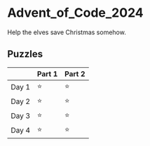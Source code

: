 # Advent_of_Code_2024
Help the elves save Christmas somehow.

## Puzzles

|      |      Part 1 |      Part 2 |
-------|-------------|---------------
Day 1  | :star:      | :star:      | 
Day 2  | :star:      | :star:      | 
Day 3  | :star:      | :star:      | 
Day 4  | :star:      | :star:      |
